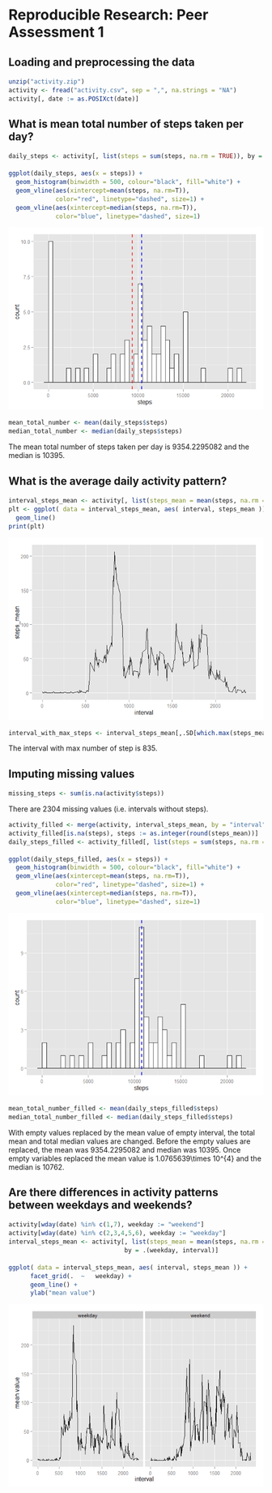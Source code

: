 # Reproducible Research: Peer Assessment 1




## Loading and preprocessing the data


```r
unzip("activity.zip")
activity <- fread("activity.csv", sep = ",", na.strings = "NA")
activity[, date := as.POSIXct(date)]
```

## What is mean total number of steps taken per day?


```r
daily_steps <- activity[, list(steps = sum(steps, na.rm = TRUE)), by = date]

ggplot(daily_steps, aes(x = steps)) + 
  geom_histogram(binwidth = 500, colour="black", fill="white") +
  geom_vline(aes(xintercept=mean(steps, na.rm=T)),
             color="red", linetype="dashed", size=1) +
  geom_vline(aes(xintercept=median(steps, na.rm=T)),
             color="blue", linetype="dashed", size=1)
```

![](PA1_template_files/figure-html/mean_total_number_histogram-1.png) 


```r
mean_total_number <- mean(daily_steps$steps)
median_total_number <- median(daily_steps$steps)
```

The mean total number of steps taken per day is 9354.2295082 and the median is 10395.

## What is the average daily activity pattern?


```r
interval_steps_mean <- activity[, list(steps_mean = mean(steps, na.rm = TRUE)), by = interval]
plt <- ggplot( data = interval_steps_mean, aes( interval, steps_mean )) + 
  geom_line()
print(plt)
```

![](PA1_template_files/figure-html/average_daily_activity_patern-1.png) 

```r
interval_with_max_steps <- interval_steps_mean[,.SD[which.max(steps_mean)]]
```

The interval with max number of step is 835.

## Imputing missing values


```r
missing_steps <- sum(is.na(activity$steps))
```

There are 2304 missing values (i.e. intervals without steps).


```r
activity_filled <- merge(activity, interval_steps_mean, by = "interval")
activity_filled[is.na(steps), steps := as.integer(round(steps_mean))]
daily_steps_filled <- activity_filled[, list(steps = sum(steps, na.rm = TRUE)), by = date]

ggplot(daily_steps_filled, aes(x = steps)) + 
  geom_histogram(binwidth = 500, colour="black", fill="white") +
  geom_vline(aes(xintercept=mean(steps, na.rm=T)),
             color="red", linetype="dashed", size=1) +
  geom_vline(aes(xintercept=median(steps, na.rm=T)),
             color="blue", linetype="dashed", size=1)
```

![](PA1_template_files/figure-html/fill_missing_values-1.png) 


```r
mean_total_number_filled <- mean(daily_steps_filled$steps)
median_total_number_filled <- median(daily_steps_filled$steps)
```

With empty values replaced by the mean value of empty interval, the total mean and total median values are changed. Before the empty values are replaced, the mean was 9354.2295082 and median was 10395. Once empty variables replaced the mean value is 1.0765639\times 10^{4} and the median is 10762.


## Are there differences in activity patterns between weekdays and weekends?


```r
activity[wday(date) %in% c(1,7), weekday := "weekend"]
activity[wday(date) %in% c(2,3,4,5,6), weekday := "weekday"]
interval_steps_mean <- activity[, list(steps_mean = mean(steps, na.rm = TRUE)), 
                                by = .(weekday, interval)]

ggplot( data = interval_steps_mean, aes( interval, steps_mean )) +  
      facet_grid(.  ~	weekday) + 
      geom_line() +
      ylab("mean value")
```

![](PA1_template_files/figure-html/weekday_pattern-1.png) 
